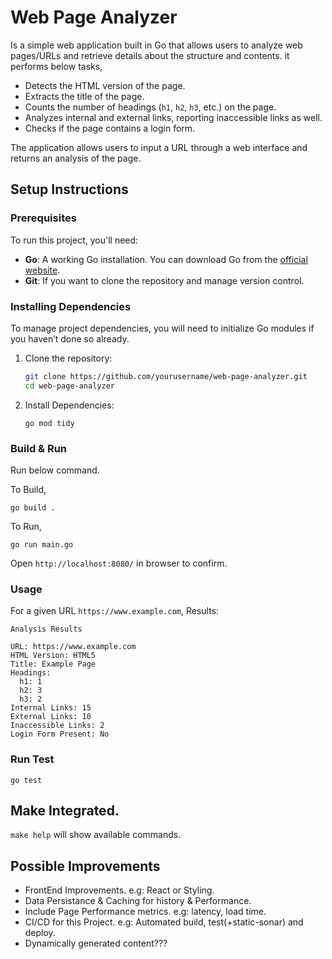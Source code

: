 # Web Page Analyzer

Is a simple web application built in Go that allows users to analyze web pages/URLs and retrieve details about the structure and contents.
it performs below tasks,
- Detects the HTML version of the page.
- Extracts the title of the page.
- Counts the number of headings (`h1`, `h2`, `h3`, etc.) on the page.
- Analyzes internal and external links, reporting inaccessible links as well.
- Checks if the page contains a login form.

The application allows users to input a URL through a web interface and returns an analysis of the page.


## Setup Instructions


### Prerequisites
To run this project, you'll need:
- **Go**: A working Go installation. You can download Go from the [official website](https://golang.org/dl/).
- **Git**: If you want to clone the repository and manage version control.

### Installing Dependencies
To manage project dependencies, you will need to initialize Go modules if you haven’t done so already.

1. Clone the repository:
   ```bash
   git clone https://github.com/yourusername/web-page-analyzer.git
   cd web-page-analyzer
   ```

2. Install Dependencies:
   ```
   go mod tidy
   ```

### Build & Run

Run below command.

To Build,
```
go build .
```

To Run,
```
go run main.go
```

Open `http://localhost:8080/` in browser to confirm.

### Usage

For a given URL `https://www.example.com`, Results:

```
Analysis Results

URL: https://www.example.com
HTML Version: HTML5
Title: Example Page
Headings:
  h1: 1
  h2: 3
  h3: 2
Internal Links: 15
External Links: 10
Inaccessible Links: 2
Login Form Present: No
```


### Run Test

```
go test
```

###

## Make Integrated.
`make help` will show available commands.

## Possible Improvements

- FrontEnd Improvements. e.g: React or Styling.
- Data Persistance & Caching for history & Performance. 
- Include Page Performance metrics. e.g: latency, load time.
- CI/CD for this Project. e.g: Automated build, test(+static-sonar) and deploy.
- Dynamically generated content???